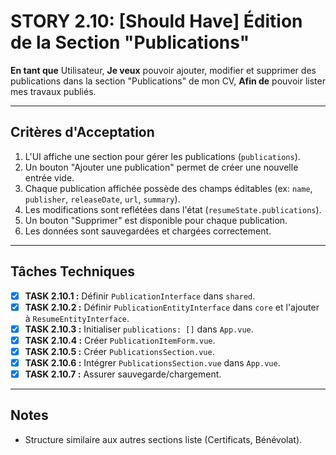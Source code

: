 # STORY 2.10: [Should Have] Édition de la Section "Publications"

**En tant que** Utilisateur,
**Je veux** pouvoir ajouter, modifier et supprimer des publications dans la section "Publications" de mon CV,
**Afin de** pouvoir lister mes travaux publiés.

---

## Critères d'Acceptation

1.  L'UI affiche une section pour gérer les publications (`publications`).
2.  Un bouton "Ajouter une publication" permet de créer une nouvelle entrée vide.
3.  Chaque publication affichée possède des champs éditables (ex: `name`, `publisher`, `releaseDate`, `url`, `summary`).
4.  Les modifications sont reflétées dans l'état (`resumeState.publications`).
5.  Un bouton "Supprimer" est disponible pour chaque publication.
6.  Les données sont sauvegardées et chargées correctement.

---

## Tâches Techniques

-   [X] **TASK 2.10.1 :** Définir `PublicationInterface` dans `shared`.
-   [X] **TASK 2.10.2 :** Définir `PublicationEntityInterface` dans `core` et l'ajouter à `ResumeEntityInterface`.
-   [X] **TASK 2.10.3 :** Initialiser `publications: []` dans `App.vue`.
-   [X] **TASK 2.10.4 :** Créer `PublicationItemForm.vue`.
-   [X] **TASK 2.10.5 :** Créer `PublicationsSection.vue`.
-   [X] **TASK 2.10.6 :** Intégrer `PublicationsSection.vue` dans `App.vue`.
-   [X] **TASK 2.10.7 :** Assurer sauvegarde/chargement.

---

## Notes
- Structure similaire aux autres sections liste (Certificats, Bénévolat). 